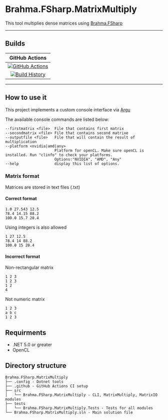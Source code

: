 # Brahma.FSharp.MatrixMultiply

This tool multiplies dense matrices using [Brahma.FSharp](https://github.com/YaccConstructor/Brahma.FSharp)

---

## Builds


GitHub Actions |
:---: |
[![GitHub Actions](https://github.com/kirillgarbar/Brahma.FSharp.MatrixMultiply/workflows/Build%20master/badge.svg)](https://github.com/kirillgarbar/Brahma.FSharp.MatrixMultiply/actions?query=branch%3Amaster) |
[![Build History](https://buildstats.info/github/chart/kirillgarbar/Brahma.FSharp.MatrixMultiply)](https://github.com/kirillgarbar/Brahma.FSharp.MatrixMultiply/actions?query=branch%3Amaster) |

---

## How to use it

This project implements a custom console interface via [Argu](https://github.com/fsprojects/Argu)

The available console commands are listed below:

    --firstmatrix <file>  File that contains first matrix
    --secondmatrix <file> File that contains second matrixe
    --outputfile <file>   File that will contain the result of multiplication
    --platform <nvidia|amd|any>
                          Platform for openCL. Make sure openCL is installed. Run "clinfo" to check your platforms.
                          Options:"NVIDIA", "AMD", "Any"
    --help                display this list of options.

### Matrix format

Matrices are stored in text files (.txt)

#### Correct format

    1.0 27.543 12.5
    78.4 14.15 88.2
    100.0 15.7 20.4

Using integers is also allowed

    1 27 12.5
    78.4 14 88.2
    100.0 15 20.4

#### Incorrect format

Non-rectangular matrix
 
    1 2 3
    1 2 3
    1 2  
    4
    
Not numeric matrix

    1 2 3
    a b c
    1 2 3

## Requirments

  * .NET 5.0 or greater
  * OpenCL

## Directory structure

```
Brahma.FSharp.MatrixMultiply
├── .config - Dotnet tools
├── .github - GitHub Actions CI setup 
├── src
│   └── Brahma.FSharp.MatrixMultiply - CLI, MatrixMultiply, MatrixIO modules
├── tests
│   └── Brahma.FSharp.MatrixMultiply.Tests - Tests for all modules
└── Brahma.FSharp.MatrixMultiply.sln - Main solution file
```